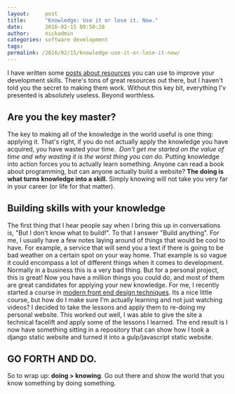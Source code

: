 ```yaml
---
layout:     post
title:      "Knowledge: Use it or lose it. Now."
date:       2016-02-15 09:50:28
author:     nickadmin
categories: software development
tags:  
permalink: /2016/02/15/knowledge-use-it-or-lose-it-now/
---
```

I have written some [posts about resources](http://ironboundsoftware.com/blog/2016/01/26/resources-building-software-development-skills/) you can use to improve your development skills. There's tons of great resources out there, but I haven't told you the secret to making them work. Without this key bit, everything I'v presented is absolutely useless. Beyond worthless. 

## Are you the key master?

The key to making all of the knowledge in the world useful is one thing: applying it. That's right, if you do not actually apply the knowledge you have acquired, you have wasted your time.  _Don't get me started on the value of time and why wasting it is the worst thing you can do._ Putting knowledge into action forces you to actually learn something. Anyone can read a book about programming, but can anyone actually build a website? **The doing is what turns knowledge into a skill.** Simply knowing will not take you very far in your career (or life for that matter). 

## Building skills with your knowledge

The first thing that I hear people say when I bring this up in conversations is, "But I don't know what to build!". To that I answer "Build anything". For me, I usually have a few notes laying around of things that would be cool to have. For example, a service that will send you a text if there is going to be bad weather on a certain spot on your way home. That example is so vague it could encompass a lot of different things when it comes to development. Normally in a business this is a very bad thing. But for a personal project, this is great! Now you have a million things you could do, and most of them are great candidates for applying your new knowledge. For me, I recently started a course in [modern front end design techniques](http://shop.oreilly.com/category/learning-path/intro-modern-front-end-web.do). Its a nice little course, but how do I make sure I'm actually learning and not just watching videos? I decided to take the lessons and apply them to re-doing my personal website. This worked out well, I was able to give the site a technical facelift and apply some of the lessons I learned. The end result is I now have something sitting in a repository that can show how I took a django static website and turned it into a gulp/javascript static website. 

## GO FORTH AND DO.

So to wrap up: **doing > knowing**. Go out there and show the world that you know something by doing something.
<!--stackedit_data:
eyJoaXN0b3J5IjpbLTU1MTc0NDM5M119
-->